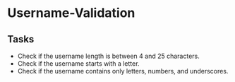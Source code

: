 # Username-Validation

## Tasks 
*   Check if the username length is between 4 and 25 characters.
*   Check if the username starts with a letter.
*   Check if the username contains only letters, numbers, and underscores.
